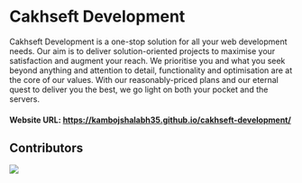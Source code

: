 # Cakhseft Development

Cakhseft Development is a one-stop solution for all your web development needs. Our aim is to deliver solution-oriented projects to maximise your satisfaction and augment your reach. We prioritise you and what you seek beyond anything and attention to detail, functionality and optimisation are at the core of our values. With our reasonably-priced plans and our eternal quest to deliver you the best, we go light on both your pocket and the servers.

#### Website URL: https://kambojshalabh35.github.io/cakhseft-development/


## Contributors
<a href = "https://github.com/Tanu-N-Prabhu/Python/graphs/contributors">
  <img src = "https://contrib.rocks/image?repo=kambojshalabh35/cakhseft-development"/>
</a>
